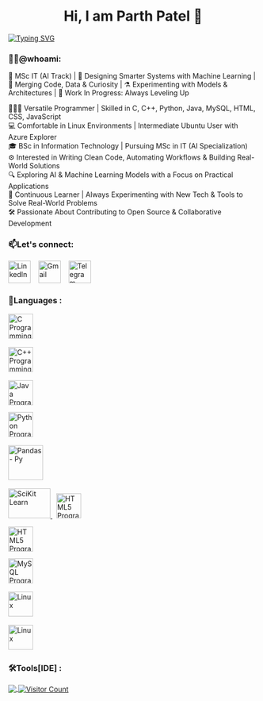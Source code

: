 <h1 align='center'>Hi, I am Parth Patel 👋</h1>

<a href="https://github.com/parthu4u2"><img src=" https://readme-typing-svg.demolab.com?font=Caveat&size=40&pause=500&center=true&vCenter=true&width=935&height=55&lines=AI%26ML+Enthusiast+%F0%9F%A4%96;Building+Intelligent+Systems+%F0%9F%92%A1;Passionate+About+Data+%26+Code+%F0%9F%93%8A%F0%9F%92%BB;Learning+by+Doing+%F0%9F%9A%80" alt="Typing SVG" /></a></br>
### 👨‍💻@whoami:
 
🚀 MSc IT (AI Track) | 🤖 Designing Smarter Systems with Machine Learning | 🧩 Merging Code, Data & Curiosity | ⚗️ Experimenting with Models & Architectures | 🚧 Work In Progress: Always Leveling Up

👨🏽‍💻 Versatile Programmer | Skilled in C, C++, Python, Java, MySQL, HTML, CSS, JavaScript  
💻 Comfortable in Linux Environments | Intermediate Ubuntu User with Azure Explorer  
🎓 BSc in Information Technology | Pursuing MSc in IT (AI Specialization)  
⚙️ Interested in Writing Clean Code, Automating Workflows & Building Real-World Solutions  
🔍 Exploring AI & Machine Learning Models with a Focus on Practical Applications  
🌱 Continuous Learner | Always Experimenting with New Tech & Tools to Solve Real-World Problems  
🛠️ Passionate About Contributing to Open Source & Collaborative Development


### 📫Let's connect:
<a href="https://www.linkedin.com/in/parth-patel-b14825230/" target='_blank'><img src="https://cdn.iconscout.com/icon/free/png-256/linkedin-162-498418.png" alt="LinkedIn" style="width:45px;height:45px;"></a>
&nbsp;&nbsp;
<a href="mailto:parthu24604@gmail.com" target='_blank'><img src="https://cdn.iconscout.com/icon/free/png-256/gmail-2981844-2476484.png" alt="Gmail" style="width:45px;height:45px;"></a>
&nbsp;&nbsp;
<a href="https://t.me/Parthu2407" target='_blank'><img src="https://cdn.iconscout.com/icon/free/png-512/free-logotype-icon-download-in-svg-png-gif-file-formats--telegram-logo-ui-pack-miscellaneous-icons-840226.png?f=webp&w=256" alt="Telegram" style="width:45px;height:45px;"></a>

### 📖Languages :
<a href="https://www.cprogramming.com" target="_blank"><img src="https://cdn.iconscout.com/icon/free/png-256/c-57-1175191.png" alt="C Programming" style="width:50px;height:50px;"></a>&nbsp;&nbsp;

<a href="https://www.cplusplus.org" target="_blank"><img src="https://cdn.iconscout.com/icon/free/png-256/cplusplus-1-1175244.png" alt="C++ Programming" style="width:50px;height:50px;"></a>&nbsp;&nbsp;

<a href="https://www.java.com" target="_blank"><img src="https://cdn.iconscout.com/icon/free/png-512/java-60-1174953.png" alt="Java Programming" style="width:50px;height:50px;"></a>

<a href="https://www.python.org" target="_blank"><img src="https://cdn.iconscout.com/icon/free/png-256/python-2-226051.png" alt="Python Programming" style="width:50px;height:50px;"></a>&nbsp;&nbsp;

<a href="https://pandas.pydata.org" target="_blank"><img src="https://pandas.pydata.org/static/img/pandas_secondary_white.svg" alt="Pandas - Py" style="width:70px;height:70px;"></a>&nbsp;

<a href="https://scikit-learn.org/stable/" target="_blank"><img src="https://upload.wikimedia.org/wikipedia/commons/thumb/0/05/Scikit_learn_logo_small.svg/2560px-Scikit_learn_logo_small.svg.png" alt="SciKit Learn" style="width:85px;height:60px;">
</a>&nbsp;
<a href="https://html.spec.whatwg.org" target="_blank"><img src="https://cdn.iconscout.com/icon/free/png-256/html-5-1-1175208.png" alt="HTML5 Programming" style="width:50px;height:50px;"></a>&nbsp;

<a href="https://www.w3.org/Style/CSS/" target="_blank"><img src="https://cdn.iconscout.com/icon/free/png-512/free-css-alt-logo-icon-download-in-svg-png-gif-file-formats--technology-social-media-company-vol-2-pack-logos-icons-2944811.png?f=webp&w=256" alt="HTML5 Programming" style="width:50px;height:50px;"></a>

<a href="https://www.mysql.com/" target="_blank"><img src="https://cdn.iconscout.com/icon/free/png-256/mysql-21-1174941.png" alt="MySQL Programming" style="width:50px;"></a>&nbsp;&nbsp;

<a href="https://www.linux.org/" target="_blank"><img src="https://cdn.iconscout.com/icon/free/png-256/linux-21-1174928.png" alt="Linux" style="width:50px;"></a>&nbsp;&nbsp;

<a href="https://git-scm.com/" target="_blank"><img src="https://cdn.iconscout.com/icon/free/png-256/git-17-1175218.png" alt="Linux" style="width:50px;"></a>&nbsp;&nbsp;


### 🛠️Tools[IDE] :



<a href="https://github.com/parthu4u2">
  <img align="center" src="https://github-readme-stats.vercel.app/api?username=parthu4u2&theme=github_dark&count_private=false&show_icons=true&hide_rank=true&custom_title=Parth's&nbsp;GitHub&nbsp;Stats&include_all_commits=true" />
</a> 
 

<a href="https://github.com/parthu4u2">
  <img align="center" src="https://visitcount.itsvg.in/api?id=parthu4u2&label=Visitors&color=0&icon=0" alt="Visitor Count" />
</a>

 
